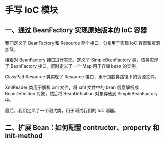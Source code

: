 # 手写 IoC 模块

## 一、通过 BeanFactory 实现原始版本的 IoC 容器

我们定义了 BeanFactory 和 Resource 两个接口，分别用于实现 IoC 容器和资源加载。

接着对 BeanFactory 接口进行实现，定义了 SimpleBeanFactory 类，该类实现了 BeanFactory 接口，同时定义了一个 Map 用于存储 bean 的实例。

ClassPathResource 类实现了 Resource 接口，用于加载类路径下的资源文件。

XmlReader 类用于解析 xml 文件，将 xml 文件中的 bean 信息解析成 BeanDefinition 对象，然后将 BeanDefinition 对象存储到 SimpleBeanFactory 中。

最后，我们定义了一个测试类，用于测试我们的 IoC 容器。

## 二、扩展 Bean：如何配置 contructor、property 和 init-method

